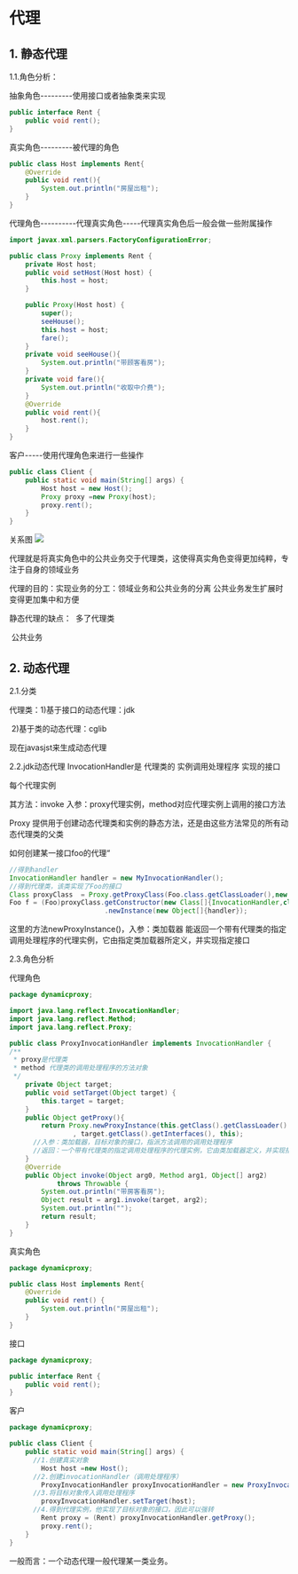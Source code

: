 # 代理

## 1. 静态代理

1.1.角色分析：

抽象角色---------使用接口或者抽象类来实现

```java
public interface Rent {
	public void rent();
}
```

真实角色---------被代理的角色

```java
public class Host implements Rent{
	@Override
	public void rent(){
		System.out.println("房屋出租");
	}
}
```

代理角色----------代理真实角色-----代理真实角色后一般会做一些附属操作

```java
import javax.xml.parsers.FactoryConfigurationError;

public class Proxy implements Rent {
  	private Host host;
	public void setHost(Host host) {
		this.host = host;
	}

	public Proxy(Host host) {
		super();
		seeHouse();
		this.host = host;
		fare();
	}
	private void seeHouse(){ 
		System.out.println("带顾客看房");
	}
	private void fare(){
		System.out.println("收取中介费");
	}
	@Override
	public void rent(){
		host.rent();
	}
}
```

客户-----使用代理角色来进行一些操作

```java
public class Client {
	public static void main(String[] args) {
		Host host = new Host();
		Proxy proxy =new Proxy(host);
		proxy.rent();
	}
}
```

关系图
![](images/proxy.png)

代理就是将真实角色中的公共业务交于代理类，这使得真实角色变得更加纯粹，专注于自身的领域业务

代理的目的：实现业务的分工：领域业务和公共业务的分离
​			公共业务发生扩展时变得更加集中和方便

静态代理的缺点：
​	多了代理类

​	公共业务

## 2. 动态代理

2.1.分类

代理类：1)基于接口的动态代理：jdk

​		2)基于类的动态代理：cglib

现在javasjst来生成动态代理

2.2.jdk动态代理
InvocationHandler是 代理类的 实例调用处理程序 实现的接口

每个代理实例

其方法：invoke
入参：proxy代理实例，method对应代理实例上调用的接口方法

Proxy 提供用于创建动态代理类和实例的静态方法，还是由这些方法常见的所有动态代理类的父类

如何创建某一接口foo的代理“

```java
//得到handler
InvocationHandler handler = new MyInvocationHandler();
//得到代理类，该类实现了Foo的接口
Class proxyClass  = Proxy.getProxyClass(Foo.class.getClassLoader(),new Class[]{Foo.class});
Foo f = (Foo)proxyClass.getConstructor(new Class[]{InvocationHandler,class})
  						.newInstance(new Object[]{handler});
```

这里的方法newProxyInstance()，入参：类加载器
能返回一个带有代理类的指定调用处理程序的代理实例，它由指定类加载器所定义，并实现指定接口

2.3.角色分析

代理角色

```java
package dynamicproxy;

import java.lang.reflect.InvocationHandler;
import java.lang.reflect.Method;
import java.lang.reflect.Proxy;

public class ProxyInvocationHandler implements InvocationHandler {
/**
 * proxy是代理类
 * method 代理类的调用处理程序的方法对象
 */
	private Object target;
	public void setTarget(Object target) {
		this.target = target;
	}
	public Object getProxy(){
		return Proxy.newProxyInstance(this.getClass().getClassLoader()
				, target.getClass().getInterfaces(), this);
      //入参：类加载器，目标对象的接口，指派方法调用的调用处理程序
      //返回：一个带有代理类的指定调用处理程序的代理实例，它由类加载器定义，并实现指定的接口
	}
	@Override
	public Object invoke(Object arg0, Method arg1, Object[] arg2) 
			throws Throwable {
		System.out.println("带房客看房");
		Object result = arg1.invoke(target, arg2);
		System.out.println("");
		return result;			
	}
}
```

真实角色

```java
package dynamicproxy;

public class Host implements Rent{
	@Override
	public void rent() {
		System.out.println("房屋出租");	
	}
}
```

接口

```java
package dynamicproxy;

public interface Rent {
	public void rent();
}

```

客户

```java
package dynamicproxy;

public class Client {
	public static void main(String[] args) {
      //1.创建真实对象
		Host host =new Host();
      //2.创建invocationHandler（调用处理程序）
		ProxyInvocationHandler proxyInvocationHandler = new ProxyInvocationHandler();
      //3.将目标对象传入调用处理程序
		proxyInvocationHandler.setTarget(host);
      //4.得到代理实例，他实现了目标对象的接口，因此可以强转
		Rent proxy = (Rent) proxyInvocationHandler.getProxy();
		proxy.rent();
	}
}
```



一般而言：一个动态代理一般代理某一类业务。

​	

